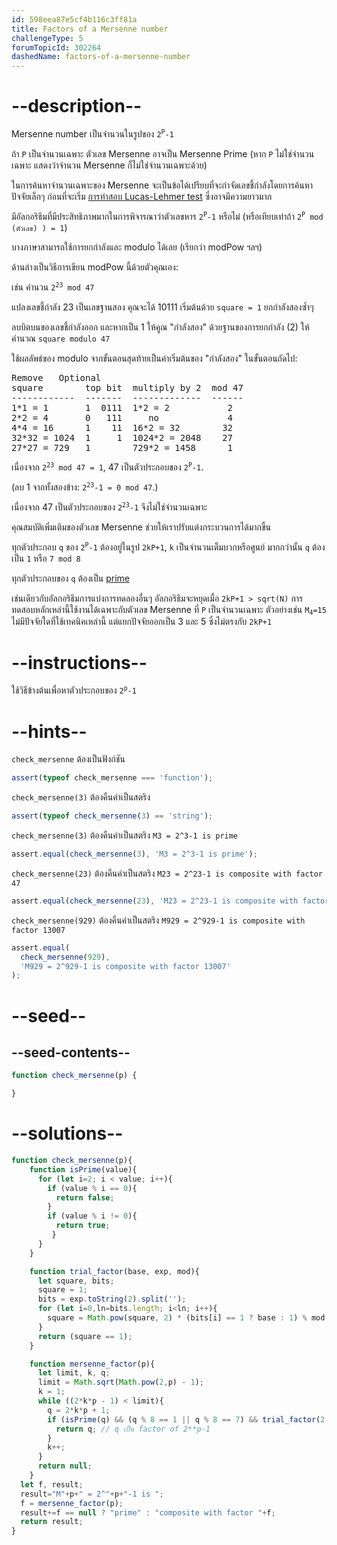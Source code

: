 ```yaml
---
id: 598eea87e5cf4b116c3ff81a
title: Factors of a Mersenne number
challengeType: 5
forumTopicId: 302264
dashedName: factors-of-a-mersenne-number
---
```


# --description--

Mersenne number เป็นจำนวนในรูปของ <code>2<sup>P</sup>-1</code>

ถ้า `P` เป็นจำนวนเฉพาะ ตัวเลข Mersenne อาจเป็น Mersenne Prime (หาก `P` ไม่ใช่จำนวนเฉพาะ แสดงว่าจำนวน Mersenne ก็ไม่ใช่จำนวนเฉพาะด้วย)

ในการค้นหาจำนวนเฉพาะของ Mersenne จะเป็นข้อได้เปรียบที่จะกำจัดเลขชี้กำลังโดยการค้นหาปัจจัยเล็กๆ ก่อนที่จะเริ่ม [การทำสอบ Lucas-Lehmer test](<https://rosettacode.org/wiki/Lucas-Lehmer test> "Lucas-Lehmer test") ซึ่งอาจมีความยาวมาก 

มีอัลกอริธึมที่มีประสิทธิภาพมากในการพิจารณาว่าตัวเลขหาร <code>2<sup>P</sup>-1</code> หรือไม่ (หรือเทียบเท่าถ้า <code>2<sup>P</sup> mod (ตัวเลข) ) = 1</code>)

บางภาษาสามารถใช้การยกกำลังและ modulo ได้เลย (เรียกว่า modPow ฯลฯ)

ด้านล่างเป็นวิธีการเขียน modPow นี้ด้วยตัวคุณเอง:

เช่น คำนวน <code>2<sup>23</sup> mod 47</code>

แปลงเลขชี้กำลัง 23 เป็นเลขฐานสอง คุณจะได้ 10111 เริ่มต้นด้วย <code><tt>square</tt> = 1</code> ยกกำลังสองซ้ำๆ

ลบบิตบนของเลขชี้กำลังออก และหากเป็น 1 ให้คูณ "กำลังสอง" ด้วยฐานของการยกกำลัง (2) ให้คำนวณ <code><tt>square</tt> modulo 47</code>

ใช้ผลลัพธ์ของ modulo จากขั้นตอนสุดท้ายเป็นค่าเริ่มต้นของ "กำลังสอง" ในขั้นตอนถัดไป:

<pre>Remove   Optional
square        top bit  multiply by 2  mod 47
------------  -------  -------------  ------
1*1 = 1       1  0111  1*2 = 2           2
2*2 = 4       0   111     no             4
4*4 = 16      1    11  16*2 = 32        32
32*32 = 1024  1     1  1024*2 = 2048    27
27*27 = 729   1        729*2 = 1458      1
</pre>

เนื่องจาก <code>2<sup>23</sup> mod 47 = 1</code>, 47 เป็นตัวประกอบของ <code>2<sup>P</sup>-1</code>.

(ลบ 1 จากทั้งสองข้าง: <code>2<sup>23</sup>-1 = 0 mod 47</code>.)

เนื่องจาก 47 เป็นตัวประกอบของ <code>2<sup>23</sup>-1</code> จึงไม่ใช่จำนวนเฉพาะ

คุณสมบัติเพิ่มเติมของตัวเลข Mersenne ช่วยให้เราปรับแต่งกระบวนการได้มากขึ้น

ทุกตัวประกอบ `q` ของ <code>2<sup>P</sup>-1</code> ต้องอยู่ในรูป `2kP+1`, `k` 
เป็นจำนวนเต็มบวกหรือศูนย์ มากกว่านั้น `q` ต้องเป็น `1` หรือ `7 mod 8`

ทุกตัวประกอบของ `q` ต้องเป็น [prime](<https://rosettacode.org/wiki/Primality by Trial Division> "Primality by Trial Division")

เช่นเดียวกับอัลกอริธึมการแบ่งการทดลองอื่นๆ อัลกอริธึมจะหยุดเมื่อ `2kP+1 > sqrt(N)` การทดสอบหลักเหล่านี้ใช้งานได้เฉพาะกับตัวเลข Mersenne ที่ `P` เป็นจำนวนเฉพาะ ตัวอย่างเช่น <code>M<sub>4</sub>=15</code> ไม่มีปัจจัยใดที่ใช้เทคนิคเหล่านี้ แต่แยกปัจจัยออกเป็น 3 และ 5 ซึ่งไม่ตรงกับ `2kP+1`

# --instructions--

ใช้วิธีข้างต้นเพื่อหาตัวประกอบของ <code>2<sup>p</sup>-1</code>

# --hints--

`check_mersenne` ต้องเป็นฟังก์ชัน

```js
assert(typeof check_mersenne === 'function');
```

`check_mersenne(3)` ต้องคืนค่าเป็นสตริง

```js
assert(typeof check_mersenne(3) == 'string');
```

`check_mersenne(3)` ต้องคืนค่าเป็นสตริง `M3 = 2^3-1 is prime`

```js
assert.equal(check_mersenne(3), 'M3 = 2^3-1 is prime');
```

`check_mersenne(23)` ต้องคืนค่าเป็นสตริง `M23 = 2^23-1 is composite with factor 47`

```js
assert.equal(check_mersenne(23), 'M23 = 2^23-1 is composite with factor 47');
```

`check_mersenne(929)` ต้องคืนค่าเป็นสตริง `M929 = 2^929-1 is composite with factor 13007`

```js
assert.equal(
  check_mersenne(929),
  'M929 = 2^929-1 is composite with factor 13007'
);
```

# --seed--

## --seed-contents--

```js
function check_mersenne(p) {

}
```

# --solutions--

```js
function check_mersenne(p){
    function isPrime(value){
      for (let i=2; i < value; i++){
        if (value % i == 0){
          return false;
        }
        if (value % i != 0){
          return true;
         }
      }
    }

    function trial_factor(base, exp, mod){
      let square, bits;
      square = 1;
      bits = exp.toString(2).split('');
      for (let i=0,ln=bits.length; i<ln; i++){
        square = Math.pow(square, 2) * (bits[i] == 1 ? base : 1) % mod;
      }
      return (square == 1);
    }

    function mersenne_factor(p){
      let limit, k, q;
      limit = Math.sqrt(Math.pow(2,p) - 1);
      k = 1;
      while ((2*k*p - 1) < limit){
        q = 2*k*p + 1;
        if (isPrime(q) && (q % 8 == 1 || q % 8 == 7) && trial_factor(2,p,q)){
          return q; // q เป็น factor of 2**p-1
        }
        k++;
      }
      return null;
    }
  let f, result;
  result="M"+p+" = 2^"+p+"-1 is ";
  f = mersenne_factor(p);
  result+=f == null ? "prime" : "composite with factor "+f;
  return result;
}
```
